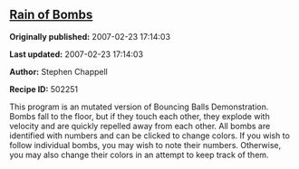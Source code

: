 ## [Rain of Bombs](https://code.activestate.com/recipes/502251-rain-of-bombs)

**Originally published:** 2007-02-23 17:14:03

**Last updated:** 2007-02-23 17:14:03

**Author:** Stephen Chappell

**Recipe ID:** 502251

This program is an mutated version of Bouncing Balls
Demonstration. Bombs fall to the floor, but if they
touch each other, they explode with velocity and are
quickly repelled away from each other. All bombs are
identified with numbers and can be clicked to change
colors. If you wish to follow individual bombs, you
may wish to note their numbers. Otherwise, you may
also change their colors in an attempt to keep track
of them.
